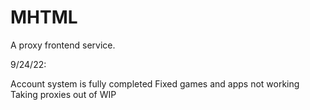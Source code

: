# MHTML
A proxy frontend service.

9/24/22:

Account system is fully completed
Fixed games and apps not working
Taking proxies out of WIP
